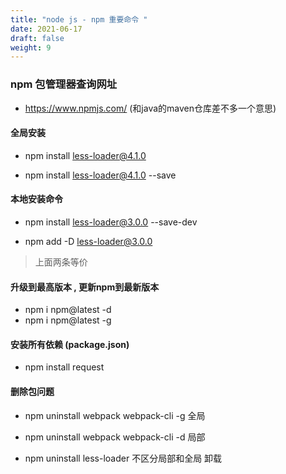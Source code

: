 ```yaml
---
title: "node js - npm 重要命令 "
date: 2021-06-17
draft: false
weight: 9
---
```


### npm 包管理器查询网址

+ https://www.npmjs.com/   (和java的maven仓库差不多一个意思)


#### 全局安装

+ npm install less-loader@4.1.0

+ npm install less-loader@4.1.0 --save


#### 本地安装命令

+ npm install less-loader@3.0.0 --save-dev

+ npm add -D less-loader@3.0.0



> 上面两条等价

####  升级到最高版本  , 更新npm到最新版本

+ npm i npm@latest -d  
+ npm i npm@latest -g

#### 安装所有依赖 (package.json)

+ npm install request

#### 删除包问题

+ npm uninstall webpack webpack-cli -g  全局
+ npm uninstall webpack webpack-cli -d  局部

+ npm uninstall less-loader 不区分局部和全局 卸载